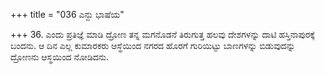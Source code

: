 +++
title = "036 ಎನ್ದು ಭಾಷೆಯ"

+++
36. ಎಂದು ಪ್ರತಿಜ್ಞೆ ಮಾಡಿ ದ್ರೋಣ ತನ್ನ ಮಗನೊಡನೆ ತಿರುಗುತ್ತ ಹಲವು ದೇಶಗಳನ್ನು ದಾಟಿ ಹಸ್ತಿನಾಪುರಕ್ಕೆ ಬಂದನು. ಆ ದಿನ ಎಲ್ಲ ಕುಮಾರಕರು ಆಸ್ಥೆಯಿಂದ ನಗರದ ಹೊರಗೆ ಗುರಿಯಿಟ್ಟು ಬಾಣಗಳನ್ನು ಬಿಡುವುದನ್ನು ದ್ರೋಣನು ಆಸ್ಥಯಿಂದ ನೋಡಿದನು.